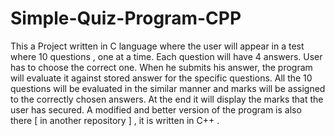 # Simple-Quiz-Program-CPP
This a Project written in C language where the user will appear in a test where 10 questions , one at a time. Each question will have 4 answers. User has to choose the correct one. When he submits his answer, the program will evaluate it against stored answer for the specific questions. All the 10 questions will be evaluated in the similar manner and marks will be assigned to the correctly chosen answers. At the end it will display the marks that the user has secured. A modified and better version of the program is also there [ in another repository ] , it is written in C++ .
